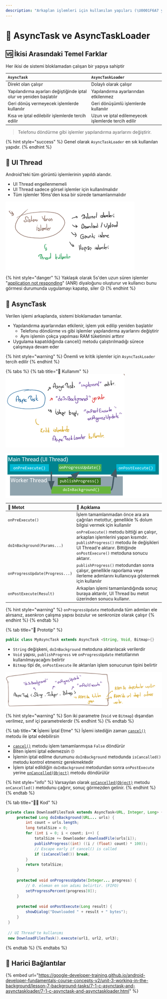 ```yaml
---
description: "Arkaplan işlemleri için kullanılan yapıları (\U0001F6A7 yapım aşamasında)"
---
```


# 💫 AsyncTask ve AsyncTaskLoader

## 🆚 İkisi Arasındaki Temel Farklar

Her ikisi de sistemi bloklamadan çalışan bir yapıya sahiptir

| `AsyncTask` | `AsyncTaskLoader` |
| :--- | :--- |
| Direkt olan çalışır | Dolaylı olarak çalışır |
| Yapılandırma ayarları değiştiğinde iptal olur ve yeniden başlatılır | Yapılandırma ayarlarından etkilenmez |
| Geri dönüş vermeyecek işlemlerde kullanılır | Geri dönüşümlü işlemlerde kullanılır |
| Kısa ve iptal edilebilir işlemlerde tercih edilir | Uzun ve iptal edilemeyecek işlemlerde tercih edilir |

> Telefonu döndürme gibi işlemler yapılandırma ayarlarını değiştirir.

{% hint style="success" %}
Genel olarak `AsyncTaskLoader` en sık kullanılan yapıdır.
{% endhint %}

## 🧱 UI Thread

Android'teki tüm görüntü işlemlerinin yapıldı alandır.

* UI Thread engellenmemeli
* UI Thread sadece görsel işlemler için kullanılmalıdır
* Tüm işlemler 16ms'den kısa bir sürede tamamlanmalıdır

![](../.gitbook/assets/image%20%2830%29.png)

{% hint style="danger" %}
Yaklaşık olarak 5s'den uzun süren işlemler  "[application not responding](http://developer.android.com/guide/practices/responsiveness.html)" \(ANR\) diyaloğunu oluşturur ve kullanıcı bunu görmesi durumunda uygulamayı kapatıp, siler 😥
{% endhint %}

## 🔁 AsyncTask

Verilen işlemi arkaplanda, sistemi bloklamadan tamamlar.

* Yapılandırma ayarlarından etkilenir, işlem yok edilip yeniden başlatılır
  * Telefonu döndürme vs gibi işlemler yapılandırma ayarlarını değiştirir
  * Aynı işlemin çokça yapılması RAM tüketimini arttırır
* Uygulama kapatıldığında cancel\(\) metodu çalıştırılmadığı sürece çalışmaya devam eder

{% hint style="warning" %}
Önemli ve kritik işlemler için `AsyncTaskLoader` tercih edilir
{% endhint %}

{% tabs %}
{% tab title="🎈 Kullanım" %}
![](../.gitbook/assets/image%20%2823%29.png)

![](../.gitbook/assets/image%20%2819%29.png)

| 💠 Metot | 📜 Açıklama |
| :--- | :--- |
| `onPreExecute()` | İşlem tamamlanmadan önce ara ara çağrılan metottur, genellikle % dolum bilgisi vermek için kullanılır |
| `doInBackground(Params...)` | `onPreExecute()` metodu bittiği an çalışır, arkaplan işlemlerini yapan kısımdır. `publishProgress()` metodu ile değişikleri UI Thread'e aktarır. Bittiğinde `onPostExecure()` metoduna sonucu aktarır. |
| `onProgressUpdate(Progress...)` | `publishProgress()` metodundan sonra çalışır, genellikle raporlama veye ilerleme adımlarını kullanıcıya göstermek için kullanılır |
| `onPostExecute(Result)` | Arkaplan işlemi tamamlandığında sonuç buraya aktarılır, UI Thread bu metot üzerinden sonucu kullanır. |

{% hint style="warning" %}
`onProgressUpdate` metodunda tüm adımları ele alırsanız, asenkron çalışma yapısı bozulur ve senkronize olarak çalışır
{% endhint %}
{% endtab %}

{% tab title="🧱 Prototip" %}
```java
public class MyAsyncTask extends AsyncTask <String, Void, Bitmap>{}
```

* `String` değişkeni, `doInBackground` metoduna aktarılacak verilerdir
* `Void` yapısı, `publishProgress` ve `onProgressUpdate` metotlarının kullanılmayacağını belirtir
* `Bitmap` tipi de, `onPostExecute` ile aktarılan işlem sonucunun tipini belirtir

![](../.gitbook/assets/image%20%2811%29.png)

{% hint style="warning" %}
Son iki parametre \(`Void` ve `Bitmap`\) dışarıdan verilmez, sınıf içi parametrelerdir
{% endhint %}
{% endtab %}

{% tab title="❌ İşlemi İptal Etme" %}
İşlemi istediğin zaman  [`cancel()`](https://developer.android.com/reference/android/os/AsyncTask.html#cancel%28boolean%29) metodu ile iptal edebilirsin

*  [`cancel()`](https://developer.android.com/reference/android/os/AsyncTask.html#cancel%28boolean%29) metodu işlem tamamlanmışsa `False` döndürür 
  * Biten işlemi iptal edemezsin 🙄
* İşlemin iptal edilme durumunu `doInBackground` metodunda `isCancalled()` metodu kontrol etmemiz gerekmektedir
* İşlem iptal edildiğin `doInBackground` metodundan sonra `onPostExecute` yerine  [`onCancelled(Object)`](https://developer.android.com/reference/android/os/AsyncTask.html#onCancelled%28Result%29) metodu döndürülür

{% hint style="info" %}
Varsayılan olarak [`onCancelled(Object)`](https://developer.android.com/reference/android/os/AsyncTask.html#onCancelled%28Result%29) metodu `onCancelled()` metodunu çağırır, sonuç görmezden gelinir.
{% endhint %}
{% endtab %}

{% tab title="👨‍💻 Kod" %}
```java
private class DownloadFilesTask extends AsyncTask<URL, Integer, Long> {
     protected Long doInBackground(URL... urls) {
         int count = urls.length;
         long totalSize = 0;
         for (int i = 0; i < count; i++) {
             totalSize += Downloader.downloadFile(urls[i]);
             publishProgress((int) ((i / (float) count) * 100));
             // Escape early if cancel() is called
             if (isCancelled()) break;
         }
         return totalSize;
     }

     protected void onProgressUpdate(Integer... progress) {
         // 0. eleman en son adımı belirtir. (FIFO)
         setProgressPercent(progress[0]);
     }

     protected void onPostExecute(Long result) {
         showDialog("Downloaded " + result + " bytes");
     }
 }
 
 // UI Thread'te kullanımı
 new DownloadFilesTask().execute(url1, url2, url3);
```
{% endtab %}
{% endtabs %}

## 🔗 Harici Bağlantılar

{% embed url="https://google-developer-training.github.io/android-developer-fundamentals-course-concepts-v2/unit-3-working-in-the-background/lesson-7-background-tasks/7-1-c-asynctask-and-asynctaskloader/7-1-c-asynctask-and-asynctaskloader.html" %}

